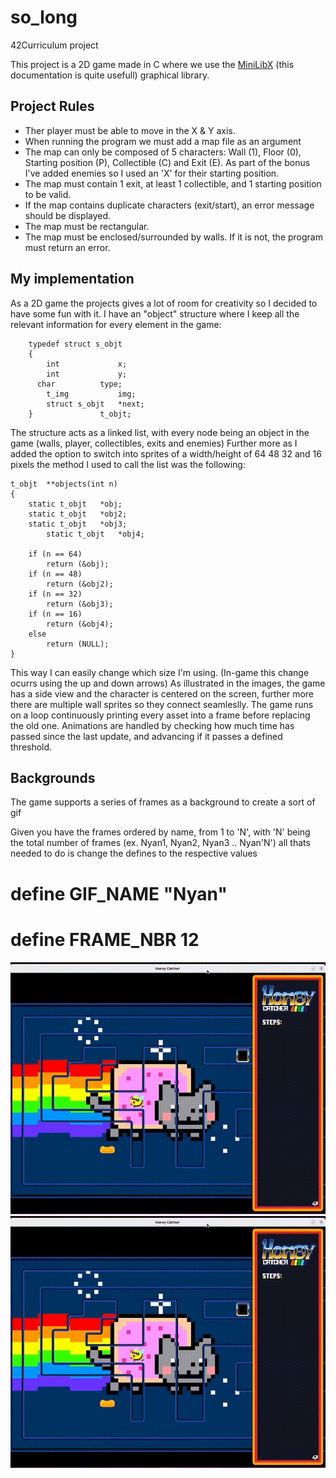 # so_long

42Curriculum project

This project is a 2D game made in C where we use the [MiniLibX](https://harm-smits.github.io/42docs/libs/minilibx) (this documentation is quite usefull) graphical library. 
## Project Rules
  * Ther player must be able to move in the X & Y axis.
  * When running the program we must add a map file as an argument
  * The map can only be composed of 5 characters: Wall (1), Floor (0), Starting position (P), Collectible (C) and Exit (E). As part of the bonus I've added enemies so I used an 'X' for their starting position.
  * The map must contain 1 exit, at least 1 collectible, and 1 starting position to be valid.
  * If the map contains duplicate characters (exit/start), an error message should be displayed.
  * The map must be rectangular.
  * The map must be enclosed/surrounded by walls. If it is not, the program must return an error.
## My implementation
  As a 2D game the projects gives a lot of room for creativity so I decided to have some fun with it.
  I have an "object" structure where I keep all the relevant information for every element in the game: 
```
    typedef struct s_objt
    {
	    int				x;
	    int				y;
      char			type;
	    t_img			img;
	    struct s_objt	*next;
    }				t_objt;
```
  The structure acts as a linked list, with every node being an object in the game (walls, player, collectibles, exits and enemies)
  Further more as I added the option to switch into sprites of a width/height of 64 48 32 and 16 pixels the method I used to call the list was the following:
   
```
t_objt	**objects(int n)
{
	static t_objt	*obj;
	static t_objt	*obj2;
	static t_objt	*obj3;
        static t_objt	*obj4;

	if (n == 64)
		return (&obj);
	if (n == 48)
		return (&obj2);
	if (n == 32)
		return (&obj3);
	if (n == 16)
		return (&obj4);
	else
		return (NULL);
}
```
This way I can easily change which size I'm using. (In-game this change ocurrs using the up and down arrows)
As illustrated in the images, the game has a side view and the character is centered on the screen, further more there are multiple wall sprites so they connect seamleslly.
The game runs on a loop continuously printing every asset into a frame before replacing the old one.
Animations are handled by checking how much time has passed since the last update, and advancing if it passes a defined threshold.

## Backgrounds
The game supports a series of frames as a background to create a sort of gif

Given you have the frames ordered by name, from 1 to 'N', with 'N' being the total number of frames (ex. Nyan1, Nyan2, Nyan3 .. Nyan'N') all thats needed to do is change the defines to the respective values
# define GIF_NAME "Nyan"
# define FRAME_NBR 12

![Nyan Background](./media/background_nyan.gif)
![Nyan Background](./media/background_nyan.gif)








